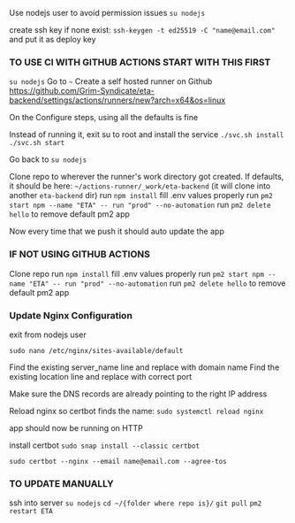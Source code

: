 Use nodejs user to avoid permission issues `su nodejs`

create ssh key if none exist: `ssh-keygen -t ed25519 -C "name@email.com"` and put it as deploy key

### TO USE CI WITH GITHUB ACTIONS START WITH THIS FIRST

`su nodejs`
Go to `~`
Create a self hosted runner on Github
https://github.com/Grim-Syndicate/eta-backend/settings/actions/runners/new?arch=x64&os=linux

On the Configure steps, using all the defaults is fine

Instead of running it, exit su to root and install the service
`./svc.sh install`
`./svc.sh start`

Go back to `su nodejs`

Clone repo to wherever the runner's work directory got created. If defaults, it should be here: `~/actions-runner/_work/eta-backend` (it will clone into another `eta-backend` dir)
run `npm install`
fill .env values properly
run `pm2 start npm --name "ETA" -- run "prod" --no-automation`
run `pm2 delete hello` to remove default pm2 app

Now every time that we push it should auto update the app

### IF NOT USING GITHUB ACTIONS

Clone repo
run `npm install`
fill .env values properly
run `pm2 start npm --name "ETA" -- run "prod" --no-automation`
run `pm2 delete hello` to remove default pm2 app

### Update Nginx Configuration

exit from nodejs user

`sudo nano /etc/nginx/sites-available/default`

Find the existing server_name line and replace with domain name
Find the existing location line and replace with correct port

Make sure the DNS records are already pointing to the right IP address

Reload nginx so certbot finds the name: `sudo systemctl reload nginx`

app should now be running on HTTP

install certbot `sudo snap install --classic certbot`

`sudo certbot --nginx --email name@email.com --agree-tos`

### TO UPDATE MANUALLY

ssh into server
`su nodejs`
`cd ~/{folder where repo is}/`
`git pull`
`pm2 restart ETA`
